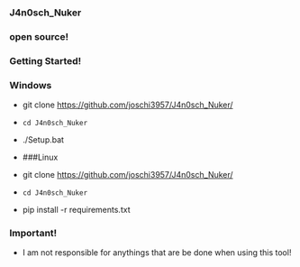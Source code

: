### J4n0sch_Nuker
### open source!
### Getting Started!

### Windows
- git clone https://github.com/joschi3957/J4n0sch_Nuker/
- `cd J4n0sch_Nuker`
- ./Setup.bat

- ###Linux
- git clone https://github.com/joschi3957/J4n0sch_Nuker/
- `cd J4n0sch_Nuker`
- pip install -r requirements.txt


### Important!
- I am not responsible for anythings that are be done when using this tool!
